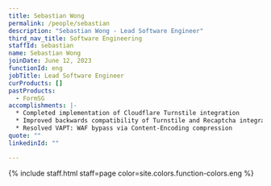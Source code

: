 ```yaml
---
title: Sebastian Wong
permalink: /people/sebastian
description: "Sebastian Wong - Lead Software Engineer"
third_nav_title: Software Engineering
staffId: sebastian
name: Sebastian Wong
joinDate: June 12, 2023
functionId: eng
jobTitle: Lead Software Engineer
curProducts: []
pastProducts:
  - FormSG
accomplishments: |-
  * Completed implementation of Cloudflare Turnstile integration
  * Improved backwards compatibility of Turnstile and Recaptcha integration
  * Resolved VAPT: WAF bypass via Content-Encoding compression
quote: ""
linkedinId: ""

---
```


{% include staff.html staff=page color=site.colors.function-colors.eng %}
